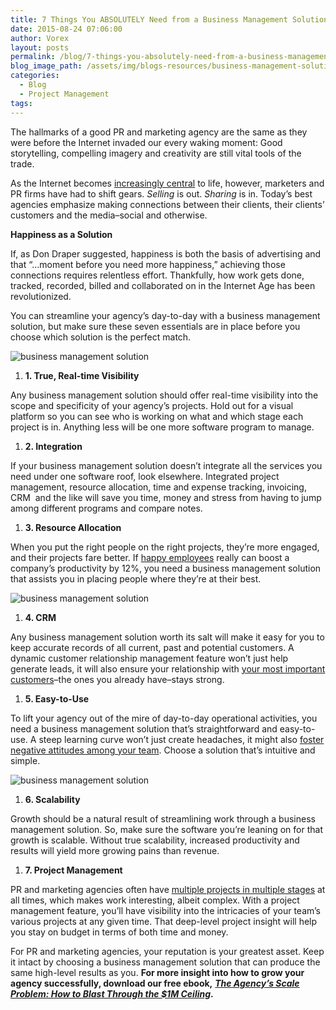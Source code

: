 ```yaml
---
title: 7 Things You ABSOLUTELY Need from a Business Management Solution
date: 2015-08-24 07:06:00
author: Vorex
layout: posts
permalink: /blog/7-things-you-absolutely-need-from-a-business-management-solution/
blog_image_path: /assets/img/blogs-resources/business-management-solution.jpg
categories:
  - Blog
  - Project Management
tags:  
---
```



The hallmarks of a good PR and marketing agency are the same as they were before the Internet invaded our every waking moment: Good storytelling, compelling imagery and creativity are still vital tools of the trade.

As the Internet becomes [increasingly central](http://www.statista.com/chart/1971/electronic-media-use/) to life, however, marketers and PR firms have had to shift gears. *Selling* is out. *Sharing* is in. Today’s best agencies emphasize making connections between their clients, their clients’ customers and the media–social and otherwise.<!--more-->

**Happiness as a Solution**

If, as Don Draper suggested, happiness is both the basis of advertising and that “…moment before you need more happiness,” achieving those connections requires relentless effort. Thankfully, how work gets done, tracked, recorded, billed and collaborated on in the Internet Age has been revolutionized.

You can streamline your agency’s day-to-day with a business management solution, but make sure these seven essentials are in place before you choose which solution is the perfect match.

![business management solution](http://media.giphy.com/media/hqOl7UJOVZJUk/giphy.gif)

1. **1. True, Real-time Visibility**

Any business management solution should offer real-time visibility into the scope and specificity of your agency’s projects. Hold out for a visual platform so you can see who is working on what and which stage each project is in. Anything less will be one more software program to manage.

1. **2. Integration**

If your business management solution doesn’t integrate all the services you need under one software roof, look elsewhere. Integrated project management, resource allocation, time and expense tracking, invoicing, CRM  and the like will save you time, money and stress from having to jump among different programs and compare notes.

1. **3. Resource Allocation**

When you put the right people on the right projects, they’re more engaged, and their projects fare better. If [happy employees](http://www.fastcompany.com/3048751/the-future-of-work/happy-employees-are-12-more-productive-at-work) really can boost a company’s productivity by 12%, you need a business management solution that assists you in placing people where they’re at their best.

![business management solution](http://media.giphy.com/media/cg5FwpvDmhIcM/giphy.gif)

1. **4. CRM**

Any business management solution worth its salt will make it easy for you to keep accurate records of all current, past and potential customers. A dynamic customer relationship management feature won’t just help generate leads, it will also ensure your relationship with [your most important customers](http://www.forbes.com/sites/stanphelps/2014/08/18/five-customer-centric-marketing-lessons-from-apple-to-zappos/)–the ones you already have–stays strong.

1. **5. Easy-to-Use**

To lift your agency out of the mire of day-to-day operational activities, you need a business management solution that’s straightforward and easy-to-use. A steep learning curve won’t just create headaches, it might also [foster negative attitudes among your team](http://smallbusiness.chron.com/adverse-effects-bad-attitude-workplace-18249.html). Choose a solution that’s intuitive and simple.

![business management solution](http://media.giphy.com/media/23uh5VSmCXGY8/giphy.gif)

1. **6. Scalability**

Growth should be a natural result of streamlining work through a business management solution. So, make sure the software you’re leaning on for that growth is scalable. Without true scalability, increased productivity and results will yield more growing pains than revenue.

1. **7. Project Management**

PR and marketing agencies often have [multiple projects in multiple stages](http://www.innovatenewalbany.org/business/agency-life-manage-multiple-projects/) at all times, which makes work interesting, albeit complex. With a project management feature, you’ll have visibility into the intricacies of your team’s various projects at any given time. That deep-level project insight will help you stay on budget in terms of both time and money.

For PR and marketing agencies, your reputation is your greatest asset. Keep it intact by choosing a business management solution that can produce the same high-level results as you. **For more insight into how to grow your agency successfully, download our free ebook,** [***The Agency’s Scale Problem: How to Blast Through the $1M Ceiling***](http://vorex.hs-sites.com/agency-scale-ebook?__hstc=100746398.b2843db0333d5242d1d7cad84e1e93d1.1428948442272.1440111637810.1440179151803.64&amp;__hssc=100746398.3.1440179151803&amp;__hsfp=3345652249)**.**
